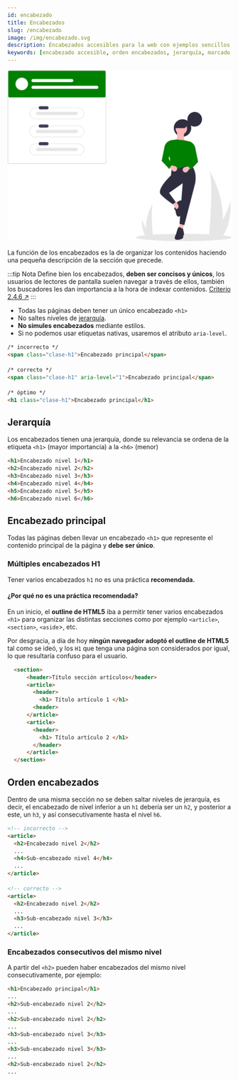 ```yaml
---
id: encabezado
title: Encabezados
slug: /encabezado
image: /img/encabezado.svg
description: Encabezados accesibles para la web con ejemplos sencillos
keywords: [encabezado accesible, orden encabezados, jerarquía, marcado semántico]
---
```


<img src="/img/encabezado.svg" alt="" />

La función de los encabezados es la de organizar los contenidos haciendo una pequeña descripción de la sección que precede.

:::tip Nota
Define bien los encabezados, **deben ser concisos y únicos**, los usuarios de lectores de pantalla suelen navegar a través de ellos, también los buscadores les dan importancia a la hora de indexar contenidos. [Criterio 2.4.6 ↗️](https://www.w3.org/WAI/WCAG22/Understanding/headings-and-labels.html)
:::

- Todas las páginas deben tener un único encabezado `<h1>`
- No saltes niveles de [jerarquía](#jerarquía).
- **No simules encabezados** mediante estilos.
- Si no podemos usar etiquetas nativas, usaremos el atributo `aria-level`.

```html
/* incorrecto */
<span class="clase-h1">Encabezado principal</span>

/* correcto */
<span class="clase-h1" aria-level="1">Encabezado principal</span>

/* óptimo */
<h1 class="clase-h1">Encabezado principal</h1>
```

## Jerarquía

Los encabezados tienen una jerarquía, donde su relevancia se ordena de la etiqueta `<h1>` (mayor importancia) a la `<h6>` (menor)

```html
<h1>Encabezado nivel 1</h1>
<h2>Encabezado nivel 2</h2>
<h3>Encabezado nivel 3</h3>
<h4>Encabezado nivel 4</h4>
<h5>Encabezado nivel 5</h5>
<h6>Encabezado nivel 6</h6>
```

## Encabezado principal

Todas las páginas deben llevar un encabezado `<h1>` que represente el contenido principal de la página y **debe ser único**.

### Múltiples encabezados H1

Tener varios encabezados `h1` no es una práctica **recomendada.**

#### ¿Por qué no es una práctica recomendada?

En un inicio, el **outline de HTML5** iba a permitir tener varios encabezados `<h1>` para organizar las distintas secciones como por ejemplo `<article>`, `<section>`, `<aside`>, etc.

Por desgracia, a día de hoy **ningún navegador adoptó el outline de HTML5** tal como se ideó, y los `H1` que tenga una página son considerados por igual, lo que resultaría confuso para el usuario.

```html
  <section>
      <header>Título sección artículos</header>
      <article>
        <header>
          <h1> Título artículo 1 </h1>
        <header>
      </article>
      <article>
        <header>
          <h1> Título artículo 2 </h1>
        </header>
      </article>
  </section>
```

## Orden encabezados

Dentro de una misma sección no se deben saltar niveles de jerarquía, es decir, el encabezado de nivel inferior a un `h1` debería ser un `h2`, y posterior a este, un `h3`, y así consecutivamente hasta el nivel `h6`.

```html
<!-- incorrecto -->
<article>
  <h2>Encabezado nivel 2</h2>
  ...
  <h4>Sub-encabezado nivel 4</h4>
  ...
</article>

<!-- correcto -->
<article>
  <h2>Encabezado nivel 2</h2>
  ...
  <h3>Sub-encabezado nivel 3</h3>
  ...
</article>
```

### Encabezados consecutivos del mismo nivel

A partir del `<h2>` pueden haber encabezados del mismo nivel consecutivamente, por ejemplo:

```html
<h1>Encabezado principal</h1>
...
<h2>Sub-encabezado nivel 2</h2>
...
<h2>Sub-encabezado nivel 2</h2>
...
<h3>Sub-encabezado nivel 3</h3>
...
<h3>Sub-encabezado nivel 3</h3>
...
<h2>Sub-encabezado nivel 2</h2>
...
```
